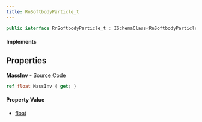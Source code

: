 ```yaml
---
title: RnSoftbodyParticle_t
---
```


```csharp
public interface RnSoftbodyParticle_t : ISchemaClass<RnSoftbodyParticle_t>, ISchemaField, ISchemaClass, INativeHandle
```

#### Implements

## Properties

**MassInv** - [Source Code](https://github.com/swiftly-solution/swiftlys2/blob/master/managed/src/SwiftlyS2.Generated/Schemas/Interfaces/RnSoftbodyParticle_t.cs#L16)

```csharp
ref float MassInv { get; }
```

#### Property Value

- [float](https://learn.microsoft.com/dotnet/api/system.single)

